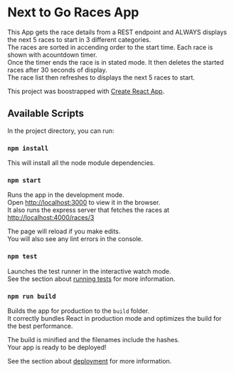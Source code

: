 # Next to Go Races App

This App gets the race details from a REST endpoint and ALWAYS displays the next 5 races to start in 3 different categories.
<br/>
The races are sorted in accending order to the start time. Each race is shown with acountdown timer.
<br/>
Once the timer ends the race is in stated mode. It then deletes the started races after 30 seconds of display.
<br/>
The race list then refreshes to displays the next 5 races to start.

This project was boostrapped with [Create React App](https://github.com/facebook/create-react-app).

## Available Scripts

In the project directory, you can run:

### `npm install`

This will install all the node module dependencies.

### `npm start`

Runs the app in the development mode.\
Open [http://localhost:3000](http://localhost:3000) to view it in the browser.
<br/>
It also runs the express server that fetches the races at [http://localhost:4000/races/3](http://localhost:4000/races/3)

The page will reload if you make edits.\
You will also see any lint errors in the console.

### `npm test`

Launches the test runner in the interactive watch mode.\
See the section about [running tests](https://facebook.github.io/create-react-app/docs/running-tests) for more information.

### `npm run build`

Builds the app for production to the `build` folder.\
It correctly bundles React in production mode and optimizes the build for the best performance.

The build is minified and the filenames include the hashes.\
Your app is ready to be deployed!

See the section about [deployment](https://facebook.github.io/create-react-app/docs/deployment) for more information.

